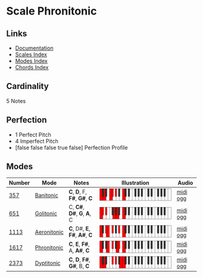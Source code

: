 # Scale Phronitonic

## Links

- [Documentation](index.md)
- [Scales Index](Scales.md)
- [Modes Index](Modes.md)
- [Chords Index](Chords.md)

## Cardinality

5 Notes

## Perfection

- 1 Perfect Pitch
- 4 Imperfect Pitch
- [false false false true false] Perfection Profile

## Modes

| Number | Mode | Notes | Illustration | Audio |
|--------|------|-------|--------------|-------|
| [357](https://ianring.com/musictheory/scales/357) | [Banitonic](ModeBanitonic.md) | **C**, **D**, F, **F#**, **G#**, **C** | ![CNaturalBanitonic](ModeCNaturalBanitonic.png) | [midi](ModeCNaturalBanitonic.mid) [ogg](ModeCNaturalBanitonic.ogg) | 
| [651](https://ianring.com/musictheory/scales/651) | [Golitonic](ModeGolitonic.md) | C, **C#**, **D#**, **G**, **A**, C | ![CNaturalGolitonic](ModeCNaturalGolitonic.png) | [midi](ModeCNaturalGolitonic.mid) [ogg](ModeCNaturalGolitonic.ogg) | 
| [1113](https://ianring.com/musictheory/scales/1113) | [Aeronitonic](ModeAeronitonic.md) | **C**, D#, **E**, **F#**, **A#**, **C** | ![CNaturalAeronitonic](ModeCNaturalAeronitonic.png) | [midi](ModeCNaturalAeronitonic.mid) [ogg](ModeCNaturalAeronitonic.ogg) | 
| [1617](https://ianring.com/musictheory/scales/1617) | [Phronitonic](ModePhronitonic.md) | **C**, **E**, **F#**, A, **A#**, **C** | ![CNaturalPhronitonic](ModeCNaturalPhronitonic.png) | [midi](ModeCNaturalPhronitonic.mid) [ogg](ModeCNaturalPhronitonic.ogg) | 
| [2373](https://ianring.com/musictheory/scales/2373) | [Dyptitonic](ModeDyptitonic.md) | **C**, **D**, **F#**, **G#**, B, **C** | ![CNaturalDyptitonic](ModeCNaturalDyptitonic.png) | [midi](ModeCNaturalDyptitonic.mid) [ogg](ModeCNaturalDyptitonic.ogg) | 
